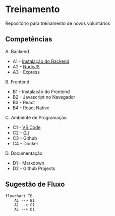 # Treinamento
Repositório para treinamento de novos voluntários

## Competências
A. Backend
  * A1 - [Instalação do Backend](instalacao_do_backend.md)
  * A2 - [NodeJS](nodejs.md)
  * A3 - Express

B. Frontend
  * B1 - Instalação do Frontend
  * B2 - Javascript no Navegador
  * B3 - React
  * B4 - React Native

C. Ambiente de Programação
  * C1 - [VS Code](vscode.md)
  * C2 - [Git](git.md)
  * C3 - Github
  * C4 - Docker

D. Documentação
  * D1 - Markdown
  * D2 - Github Projects

## Sugestão de Fluxo
```mermaid
flowchart TB
    A1 --> B1
    A1 --> C1
    A1 --> D1
```


<!--
![Test](http://www.plantuml.com/plantuml/proxy?cache=no&src=https://raw.githubusercontent.com/Daissen/treinamento/main/test.iuml)
<br/>[(Editar o diagrama)](test.iuml)
-->
